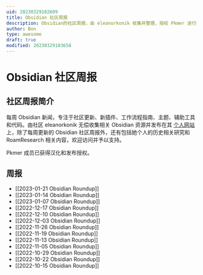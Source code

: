 ```yaml
---
uid: 20230329102609
title: Obsidian 社区周报
description: Obsidian的社区周报，由 eleanorkonik 收集并整理，授权 Pkmer 进行翻译
author: Bon
type: awesome
draft: true
modified: 20230329103658
---
```


# Obsidian 社区周报

## 社区周报简介

每周 Obsidian 新闻，专注于社区更新、新插件、工作流程指南、主题、辅助工具和代码。由社区 eleanorkonik 无偿收集相关 Obsidian 资源并发布在其 [个人网站](https://www.eleanorkonik.com/) 上，除了每周更新的 Obsidian 社区周报外，还有包括她个人的历史相关研究和 RoamResearch 相关内容，欢迎访问并予以支持。

Pkmer 成员已获得汉化和发布授权。

## 周报

- [[2023-01-21 Obsidian Roundup]]
- [[2023-01-14 Obsidian Roundup]]
- [[2023-01-07 Obsidian Roundup]]
- [[2022-12-17 Obsidian Roundup]]
- [[2022-12-10 Obsidian Roundup]]
- [[2022-12-03 Obsidian Roundup]]
- [[2022-11-26 Obsidian Roundup]]
- [[2022-11-19 Obsidian Roundup]]
- [[2022-11-13 Obsidian Roundup]]
- [[2022-11-05 Obsidian Roundup]]
- [[2022-10-29 Obsidian Roundup]]
- [[2022-10-22 Obsidian Roundup]]
- [[2022-10-15 Obsidian Roundup]]